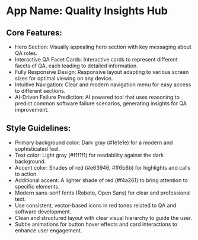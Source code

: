 # **App Name**: Quality Insights Hub

## Core Features:

- Hero Section: Visually appealing hero section with key messaging about QA roles.
- Interactive QA Facet Cards: Interactive cards to represent different facets of QA, each leading to detailed information.
- Fully Responsive Design: Responsive layout adapting to various screen sizes for optimal viewing on any device.
- Intuitive Navigation: Clear and modern navigation menu for easy access to different sections.
- AI-Driven Failure Prediction: AI powered tool that uses reasoning to predict common software failure scenarios, generating insights for QA improvement. 

## Style Guidelines:

- Primary background color: Dark gray (#1e1e1e) for a modern and sophisticated feel.
- Text color: Light gray (#f1f1f1) for readability against the dark background.
- Accent color: Shades of red (#e63946, #ff6b6b) for highlights and calls to action.
- Additional accent: A lighter shade of red (#f4a261) to bring attention to specific elements.
- Modern sans-serif fonts (Roboto, Open Sans) for clear and professional text.
- Use consistent, vector-based icons in red tones related to QA and software development.
- Clean and structured layout with clear visual hierarchy to guide the user.
- Subtle animations for button hover effects and card interactions to enhance user engagement.